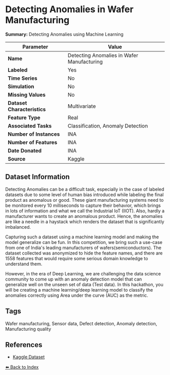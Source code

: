# Detecting Anomalies in Wafer Manufacturing

**Summary:** Detecting Anomalies using Machine Learning

| Parameter | Value |
| --- | --- |
| **Name** | Detecting Anomalies in Wafer Manufacturing |
| **Labeled** | Yes |
| **Time Series** | No |
| **Simulation** | No |
| **Missing Values** | No |
| **Dataset Characteristics** | Multivariate |
| **Feature Type** | Real |
| **Associated Tasks** | Classification, Anomaly Detection |
| **Number of Instances** | INA |
| **Number of Features** | INA |
| **Date Donated** | INA |
| **Source** | Kaggle |

## Dataset Information

Detecting Anomalies can be a difficult task, especially in the case of labeled datasets due to some level of human bias introduced while labeling the final product as anomalous or good. These giant manufacturing systems need to be monitored every 10 milliseconds to capture their behavior, which brings in lots of information and what we call the Industrial IoT (IIOT). Also, hardly a manufacturer wants to create an anomalous product. Hence, the anomalies are like a needle in a haystack which renders the dataset that is significantly imbalanced.

Capturing such a dataset using a machine learning model and making the model generalize can be fun. In this competition, we bring such a use-case from one of India's leading manufacturers of wafers(semiconductors). The dataset collected was anonymized to hide the feature names, and there are 1558 features that would require some serious domain knowledge to understand them.

However, in the era of Deep Learning, we are challenging the data science community to come up with an anomaly detection model that can generalize well on the unseen set of data (Test data). In this hackathon, you will be creating a machine learning/deep learning model to classify the anomalies correctly using Area under the curve (AUC) as the metric.

## Tags

Wafer manufacturing, Sensor data, Defect detection, Anomaly detection, Manufacturing quality

## References

- [Kaggle Dataset](https://www.kaggle.com/datasets/arbazkhan971/anomaly-detection)

[⬅️ Back to Index](../README.md)
